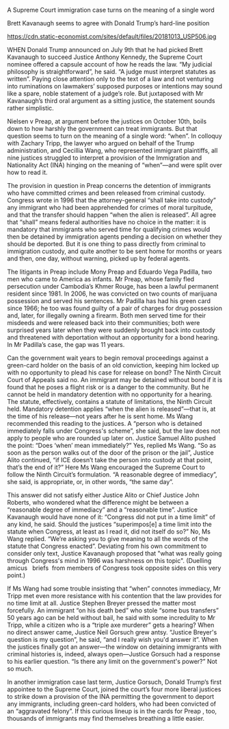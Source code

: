 A Supreme Court immigration case turns on the meaning of a single word

Brett Kavanaugh seems to agree with Donald Trump’s hard-line position

https://cdn.static-economist.com/sites/default/files/20181013_USP506.jpg

WHEN Donald Trump announced on July 9th that he had picked Brett Kavanaugh to succeed Justice Anthony Kennedy, the Supreme Court nominee offered a capsule account of how he reads the law. “My judicial philosophy is straightforward”, he said. “A judge must interpret statutes as written”. Paying close attention only to the text of a law and not venturing into ruminations on lawmakers’ supposed purposes or intentions may sound like a spare, noble statement of a judge’s role. But juxtaposed with Mr Kavanaugh’s third oral argument as a sitting justice, the statement sounds rather simplistic. 

 Nielsen v Preap,  at argument before the justices on October 10th, boils down to how harshly the government can treat immigrants. But that question seems to turn on the meaning of a single word: “when”. In colloquy with Zachary Tripp, the lawyer who argued on behalf of the Trump administration, and Cecillia Wang, who represented immigrant plaintiffs, all nine justices struggled to interpret a provision of the Immigration and Nationality Act (INA) hinging on the meaning of “when”—and were split over how to read it.

The provision in question in  Preap  concerns the detention of immigrants who have committed crimes and been released from criminal custody. Congress wrote in 1996 that the attorney-general “shall take into custody” any immigrant who had been apprehended for crimes of moral turpitude, and that the transfer should happen “when the alien is released”. All agree that “shall” means federal authorities have no choice in the matter: it is mandatory that immigrants who served time for qualifying crimes would then be detained by immigration agents pending a decision on whether they should be deported. But it is one thing to pass directly from criminal to immigration custody, and quite another to be sent home for months or years and then, one day, without warning, picked up by federal agents. 

The litigants in  Preap  include Mony Preap and Eduardo Vega Padilla, two men who came to America as infants. Mr Preap, whose family fled persecution under Cambodia’s Khmer Rouge, has been a lawful permanent resident since 1981. In 2006, he was convicted on two counts of marijuana possession and served his sentences. Mr Padilla has had his green card since 1966; he too was found guilty of a pair of charges for drug possession and, later, for illegally owning a firearm. Both men served time for their misdeeds and were released back into their communities; both were surprised years later when they were suddenly brought back into custody and threatened with deportation without an opportunity for a bond hearing. In Mr Padilla’s case, the gap was 11 years.   

Can the government wait years to begin removal proceedings against a green-card holder on the basis of an old conviction, keeping him locked up with no opportunity to plead his case for release on bond? The Ninth Circuit Court of Appeals said no. An immigrant  may  be detained without bond if it is found that he poses a flight risk or is a danger to the community. But he cannot be held in mandatory detention with no opportunity for a hearing. The statute, effectively, contains a statute of limitations, the Ninth Circuit held. Mandatory detention applies “when the alien is released”—that is,  at the time  of his release—not years after he is sent home. Ms Wang recommended this reading to the justices. A “person who is detained immediately falls under Congress's scheme”, she said, but the law does not apply to people who are rounded up later on. Justice Samuel Alito pushed the point: “Does ‘when’ mean immediately?” Yes, replied Ms Wang. “So as soon as the person walks out of the door of the prison or the jail”, Justice Alito continued, “if ICE doesn’t take the person into custody at that point, that’s the end of it?” Here Ms Wang encouraged the Supreme Court to follow the Ninth Circuit’s formulation. “A reasonable degree of immediacy”, she said, is appropriate, or, in other words, “the same day”.

This answer did not satisfy either Justice Alito or Chief Justice John Roberts, who wondered what the difference might be between a “reasonable degree of immediacy” and a “reasonable time”. Justice Kavanaugh would have none of it: “Congress did not put in a time limit” of any kind, he said. Should the justices “superimpos[e] a time limit into the statute when Congress, at least as I read it, did not itself do so?” No, Ms Wang replied. “We’re asking you to give meaning to all the words of the statute that Congress enacted”. Deviating from his own commitment to consider only text, Justice Kavanaugh proposed that "what was really going through Congress's mind in 1996 was harshness on this topic". (Duelling  amicus    briefs   from members of Congress took opposite sides on this very point.) 

If Ms Wang had some trouble insisting that “when” connotes immediacy, Mr Tripp met even more resistance with his contention that the law provides for no time limit at all. Justice Stephen Breyer pressed the matter most forcefully. An immigrant “on his death bed” who stole “some bus transfers” 50 years ago can be held without bail, he said with some incredulity to Mr Tripp, while a citizen who is a “triple axe murderer” gets a hearing? When no direct answer came, Justice Neil Gorsuch grew antsy. “Justice Breyer's question is my question”, he said, “and I really wish you'd answer it”. When the justices finally got an answer—the window on detaining immigrants with criminal histories is, indeed, always open—Justice Gorsuch had a response to his earlier question. “Is there any limit on the government's power?” Not so much.

In another immigration case last term, Justice Gorsuch, Donald Trump’s first appointee to the Supreme Court, joined the court’s four more liberal justices to strike down a provision of the INA permitting the government to deport any immigrants, including green-card holders, who had been convicted of an “aggravated felony”. If this curious lineup is in the cards for  Preap , too, thousands of immigrants may find themselves breathing a little easier.